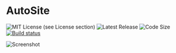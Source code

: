 # AutoSite
![MIT License (see License section)](https://img.shields.io/badge/license-MIT-green) ![Latest Release](https://img.shields.io/github/v/release/dotcomboom/AutoSite-XL) ![Code Size](https://img.shields.io/github/languages/code-size/dotcomboom/AutoSite-XL) [![Build status](https://ci.appveyor.com/api/projects/status/hjac5asumu53g0kk?svg=true)](https://ci.appveyor.com/project/dotcomboom/autosite)

![Screenshot](http://autosite.somnolescent.net/images/main.png)
